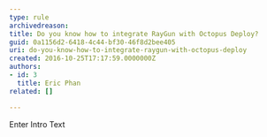 ```yaml
---
type: rule
archivedreason: 
title: Do you know how to integrate RayGun with Octopus Deploy?
guid: 0a1156d2-6418-4c44-bf30-46f8d2bee405
uri: do-you-know-how-to-integrate-raygun-with-octopus-deploy
created: 2016-10-25T17:17:59.0000000Z
authors:
- id: 3
  title: Eric Phan
related: []

---
```



Enter Intro Text
<br><excerpt class='endintro'></excerpt><br>



